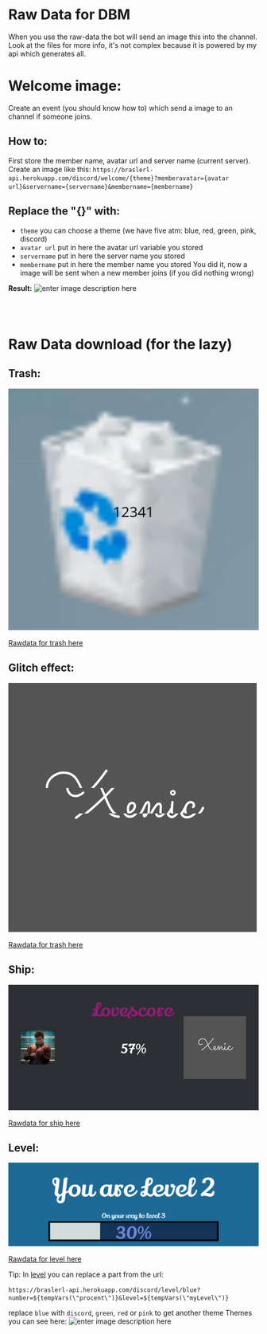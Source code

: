 

# Raw Data for DBM
When you use the raw-data the bot will send an image this into the channel.
Look at the files for more info, it's not complex because it is powered by my api which generates all.
# Welcome image:

Create an event (you should know how to) which send a image to an channel if someone joins.

## How to:

First store the member name, avatar url and server name (current server).
Create an image like this:
`https://braslerl-api.herokuapp.com/discord/welcome/{theme}?memberavatar={avatar url}&servername={servername}&membername={membername}`

## Replace the "{}" with:

 - `theme` you can choose a theme (we have five atm: blue, red, green, pink, discord)
 - `avatar url` put in here the avatar url variable you stored
 - `servername` put in here the server name you stored
 - `membername` put in here the member name you stored
 You did it, now a image will be sent when a new member joins (if you did nothing wrong)

**Result:**
![enter image description here](https://braslerl-api.herokuapp.com/discord/welcome/blue?memberavatar=https://cdn.discordapp.com/avatars/332229703177994251/cf731d36720430ce4fff59962f8ef94f.png?size=4096&servername=Xenics%20Server&membername=Xenic)

<br>

<br>

# Raw Data download (for the lazy)
## Trash:

![](img/trash.jpg)


[Rawdata for trash here](raw/trash.txt)

## Glitch effect:

![](img/glitch.gif)

[Rawdata for trash here](raw/trash.txt)

## Ship:


![](img/ship.png)

[Rawdata for ship here](raw/ship.txt)

## Level:


![](img/level.png)

[Rawdata for level here](raw/level.txt)

Tip:
In [level](raw/level.txt) you can replace a part from the url:

    https://braslerl-api.herokuapp.com/discord/level/blue?number=${tempVars(\"procent\")}&level=${tempVars(\"myLevel\")}
replace `blue` with `discord`, `green`, `red` or  `pink` to get another theme
Themes you can see here:
![enter image description here](https://braslerl-api.herokuapp.com/discord/level/themes)

